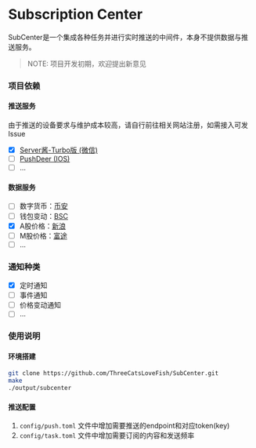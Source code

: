 # Subscription Center

SubCenter是一个集成各种任务并进行实时推送的中间件，本身不提供数据与推送服务。

> NOTE: 项目开发初期，欢迎提出新意见


### 项目依赖

#### 推送服务

由于推送的设备要求与维护成本较高，请自行前往相关网站注册，如需接入可发Issue

- [x] [Server酱-Turbo版 (微信)](https://sct.ftqq.com/)
- [ ] [PushDeer (IOS)](https://github.com/easychen/pushdeer)
- [ ] ...

#### 数据服务

- [ ] 数字货币：[币安](https://www.binance.com/)
- [ ] 钱包变动：[BSC](https://github.com/binance-chain/bsc)
- [x] A股价格：[新浪](https://finance.sina.com.cn/stock/)
- [ ] M股价格：[富途](https://www.futunn.com/)
- [ ] ...

### 通知种类

- [x] 定时通知
- [ ] 事件通知
- [ ] 价格变动通知
- [ ] ...

### 使用说明

#### 环境搭建

```bash
git clone https://github.com/ThreeCatsLoveFish/SubCenter.git
make
./output/subcenter
```

#### 推送配置

1. `config/push.toml` 文件中增加需要推送的endpoint和对应token(key)
2. `config/task.toml` 文件中增加需要订阅的内容和发送频率
